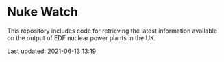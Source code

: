 # Nuke Watch

This repository includes code for retrieving the latest information available on the output of EDF nuclear power plants in the UK.

Last updated: 2021-06-13 13:19